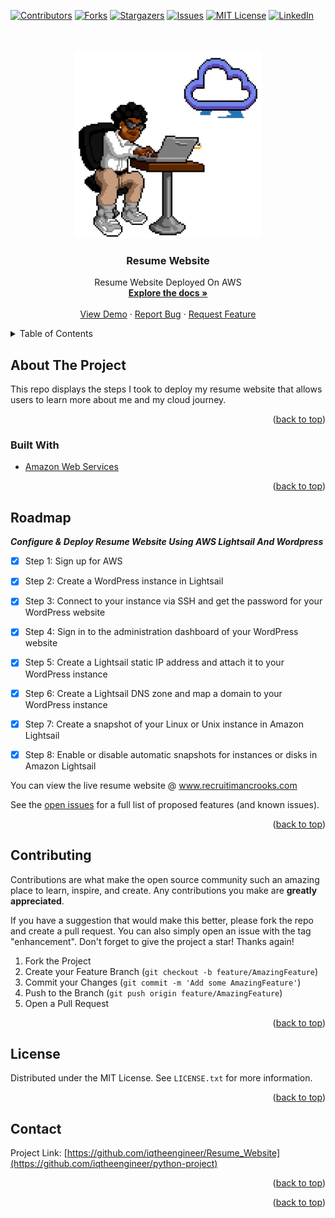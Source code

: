 <div id="top"></div>
<!--
*** Thanks for checking out the Best-README-Template. If you have a suggestion
*** that would make this better, please fork the repo and create a pull request
*** or simply open an issue with the tag "enhancement".
*** Don't forget to give the project a star!
*** Thanks again! Now go create something AMAZING! :D
-->



<!-- PROJECT SHIELDS -->
<!--
*** I'm using markdown "reference style" links for readability.
*** Reference links are enclosed in brackets [ ] instead of parentheses ( ).
*** See the bottom of this document for the declaration of the reference variables
*** for contributors-url, forks-url, etc. This is an optional, concise syntax you may use.
*** https://www.markdownguide.org/basic-syntax/#reference-style-links
-->
[![Contributors][contributors-shield]][contributors-url]
[![Forks][forks-shield]][forks-url]
[![Stargazers][stars-shield]][stars-url]
[![Issues][issues-shield]][issues-url]
[![MIT License][license-shield]][license-url]
[![LinkedIn][linkedin-shield]][linkedin-url]



<!-- PROJECT LOGO -->
<br />
<div align="center">
 
<br>
 <img src = "readmeimages/giphy.gif" width = 300>

<h3 align="center">Resume Website</h3>
  <p align="center">
    Resume Website Deployed On AWS
    <br />
    <a href="https://github.com/iqtheengineer/Resume_Website"><strong>Explore the docs »</strong></a>
    <br />
    <br />
    <a href="https://github.com/iqtheengineer/Resume_Website">View Demo</a>
    ·
    <a href="https://github.com/iqtheengineer/Resume_Website/issues">Report Bug</a>
    ·
    <a href="https://github.com/iqtheengineer/Resume_Website/issues">Request Feature</a>
  </p>
</div>



<!-- TABLE OF CONTENTS -->
<details>
  <summary>Table of Contents</summary>
  <ol>
    <li>
      <a href="#about-the-project">About The Project</a>
      <ul>
        <li><a href="#built-with">Built With</a></li>
      </ul>
    </li>
    <li>
      <a href="#getting-started">Getting Started</a>
    </li>
    <li><a href="#usage">Usage</a></li>
    <li><a href="#roadmap">Roadmap</a></li>
    <li><a href="#contributing">Contributing</a></li>
    <li><a href="#license">License</a></li>
    <li><a href="#contact">Contact</a></li>
  </ol>
</details>



<!-- ABOUT THE PROJECT -->
## About The Project


This repo displays the steps I took to deploy my resume website that allows users to learn more about me and my cloud journey. 


<p align="right">(<a href="#top">back to top</a>)</p>



### Built With

* [Amazon Web Services](https://aws.amazon.com/)


<p align="right">(<a href="#top">back to top</a>)</p>



<!-- ROADMAP -->
## Roadmap

***Configure & Deploy Resume Website Using AWS Lightsail And Wordpress***
- [X] Step 1: Sign up for AWS
- [X] Step 2: Create a WordPress instance in Lightsail
- [X] Step 3: Connect to your instance via SSH and get the password for your WordPress website
- [X] Step 4: Sign in to the administration dashboard of your WordPress website
- [X] Step 5: Create a Lightsail static IP address and attach it to your WordPress instance
- [X] Step 6: Create a Lightsail DNS zone and map a domain to your WordPress instance
- [X] Step 7: Create a snapshot of your Linux or Unix instance in Amazon Lightsail
- [X] Step 8: Enable or disable automatic snapshots for instances or disks in Amazon Lightsail


You can view the live resume website @ www.recruitimancrooks.com

See the [open issues](https://github.com/iqtheengineer/python-project/issues) for a full list of proposed features (and known issues).

<p align="right">(<a href="#top">back to top</a>)</p>



<!-- CONTRIBUTING -->
## Contributing

Contributions are what make the open source community such an amazing place to learn, inspire, and create. Any contributions you make are **greatly appreciated**.

If you have a suggestion that would make this better, please fork the repo and create a pull request. You can also simply open an issue with the tag "enhancement".
Don't forget to give the project a star! Thanks again!

1. Fork the Project
2. Create your Feature Branch (`git checkout -b feature/AmazingFeature`)
3. Commit your Changes (`git commit -m 'Add some AmazingFeature'`)
4. Push to the Branch (`git push origin feature/AmazingFeature`)
5. Open a Pull Request

<p align="right">(<a href="#top">back to top</a>)</p>



<!-- LICENSE -->
## License

Distributed under the MIT License. See `LICENSE.txt` for more information.

<p align="right">(<a href="#top">back to top</a>)</p>



<!-- CONTACT -->
## Contact


Project Link: [https://github.com/iqtheengineer/Resume_Website](https://github.com/iqtheengineer/python-project)

<p align="right">(<a href="#top">back to top</a>)</p>



<!-- ACKNOWLEDGMENTS -->


<p align="right">(<a href="#top">back to top</a>)</p>



<!-- MARKDOWN LINKS & IMAGES -->
<!-- https://www.markdownguide.org/basic-syntax/#reference-style-links -->
[contributors-shield]: https://img.shields.io/github/contributors/iqtheengineer/Resume_Website.svg?style=for-the-badge
[contributors-url]: https://github.com/iqtheengineer/Resume_Website/graphs/contributors
[forks-shield]: https://img.shields.io/github/forks/iqtheengineer/Resume_Website.svg?style=for-the-badge
[forks-url]: https://github.com/iqtheengineer/Resume_Website/network/members
[stars-shield]: https://img.shields.io/github/stars/iqtheengineer/Resume_Website.svg?style=for-the-badge
[stars-url]: https://github.com/iqtheengineer/Resume_Website/stargazers
[issues-shield]: https://img.shields.io/github/issues/iqtheengineer/Resume_Website.svg?style=for-the-badge
[issues-url]: https://github.com/iqtheengineer/Resume_Website/issues
[license-shield]: https://img.shields.io/github/license/github_username/repo_name.svg?style=for-the-badge
[license-url]: https://github.com/github_username/repo_name/blob/master/LICENSE.txt
[linkedin-shield]: https://img.shields.io/badge/-LinkedIn-black.svg?style=for-the-badge&logo=linkedin&colorB=555
[linkedin-url]: https://linkedin.com/in/iman-crooks
[product-screenshot]: downloads/ImanCrooks1_whiteBG.gif

